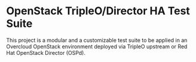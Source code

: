 # OpenStack TripleO/Director HA Test Suite
This project is a modular and a customizable test suite to be applied in an Overcloud OpenStack environment deployed via TripleO upstream or Red Hat OpenStack Director (OSPd).
